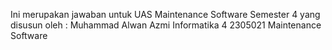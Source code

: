 Ini merupakan jawaban untuk UAS Maintenance Software Semester 4 yang disusun oleh :
Muhammad Alwan Azmi
Informatika 4
2305021
Maintenance Software
